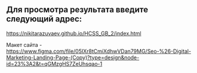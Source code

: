 ## Для просмотра результата введите следующий адрес: 
https://nikitarazuvaev.github.io/HCSS_GB_2/index.html

Макет сайта - https://www.figma.com/file/05IXr8tCmiXdhwVDan79MG/Seo-%26-Digital-Marketing-Landing-Page-(Copy)?type=design&node-id=23%3A2&t=qGMzgHS7ZeUhsqao-1